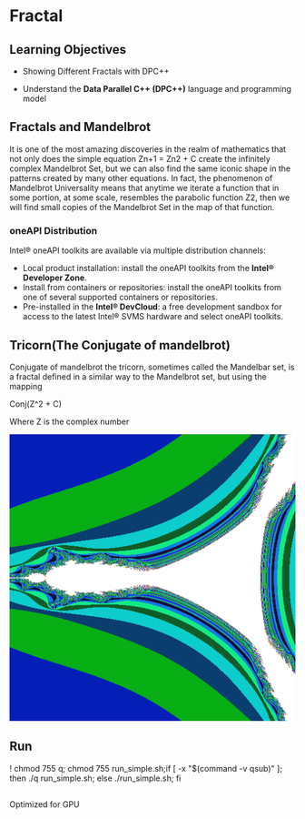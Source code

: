 # Fractal

## Learning Objectives

* Showing Different Fractals with DPC++

* Understand the __Data Parallel C++ (DPC++)__ language and programming model


## Fractals and Mandelbrot
It is one of the most amazing discoveries in the realm of mathematics that not only does the simple equation Zn+1 = Zn2 + C create the infinitely complex Mandelbrot Set, but we can also find the same iconic shape in the patterns created by many other equations. In fact, the phenomenon of Mandelbrot Universality means that anytime we iterate a function that in some portion, at some scale, resembles the parabolic function Z2, then we will find small copies of the Mandelbrot Set in the map of that function.

### oneAPI Distribution
Intel&reg; oneAPI toolkits are available via multiple distribution channels:
* Local product installation: install the oneAPI toolkits from the __Intel® Developer Zone__.
* Install from containers or repositories: install the oneAPI toolkits from one of several supported
containers or repositories.
* Pre-installed in the __Intel® DevCloud__: a free development sandbox for access to the latest Intel® SVMS hardware and select oneAPI toolkits. 

## Tricorn(The Conjugate of mandelbrot)
Conjugate of mandelbrot
the tricorn, sometimes called the Mandelbar set, is a fractal defined in a similar way to the Mandelbrot set, but using the mapping 

Conj(Z^2 + C)

Where Z is the complex number


<img src="mandelbrot.png">

## Run

! chmod 755 q; chmod 755 run_simple.sh;if [ -x "$(command -v qsub)" ]; then ./q run_simple.sh; else ./run_simple.sh; fi

##
Optimized for GPU
